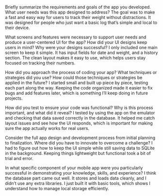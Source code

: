 Briefly summarize the requirements and goals of the app you developed. What user needs was this app designed to address?
The goal was to make a fast and easy way for users to track their weight without distractions. It was designed for people who just want a basic log that’s simple and local to their device.

What screens and features were necessary to support user needs and produce a user-centered UI for the app? How did your UI designs keep users in mind? Why were your designs successful?
I only included one main screen to keep it simple. It has input fields for date and weight, and a history section. The clean layout makes it easy to use, which helps users stay focused on tracking their numbers.

How did you approach the process of coding your app? What techniques or strategies did you use? How could those techniques or strategies be applied in the future?
I started small and built up piece by piece, testing each part along the way. Keeping the code organized made it easier to fix bugs and add features later, which is something I’ll keep doing in future projects.

How did you test to ensure your code was functional? Why is this process important, and what did it reveal?
I tested by using the app on the emulator and checking that data saved correctly in the database. It helped me catch layout issues and see how the UI responds, which is important for making sure the app actually works for real users.

Consider the full app design and development process from initial planning to finalization. Where did you have to innovate to overcome a challenge?
I had to figure out how to keep the UI simple while still saving data to SQLite in the background. Keeping things lightweight but functional took a bit of trial and error.

In what specific component of your mobile app were you particularly successful in demonstrating your knowledge, skills, and experience?
I think the database part came out well. It stores and loads data cleanly, and I didn’t use any extra libraries. I just built it with basic tools, which shows I understand how to manage local storage efficiently.
